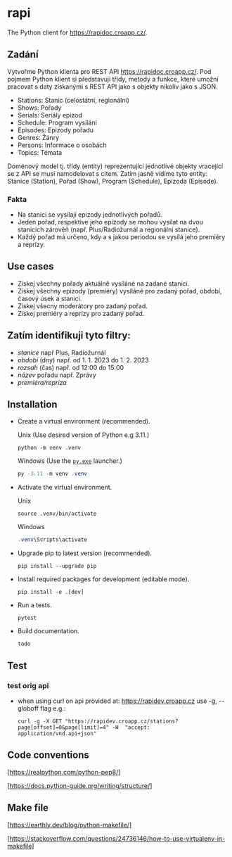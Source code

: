 # rapi

The Python client for <https://rapidoc.croapp.cz/>.

## Zadání

Vytvořme Python klienta pro REST API <https://rapidoc.croapp.cz/>.
Pod pojmem Python klient si představuji třídy, metody a funkce, které umožní pracovat s daty získanými s REST API
jako s objekty nikoliv jako s JSON. 

- Stations: Stanic (celostátní, regionální)
- Shows: Pořady
- Serials: Seriály epizod
- Schedule: Program vysílání
- Episodes: Epizody pořadu
- Genres: Žánry
- Persons: Informace o osobách
- Topics: Témata

Doménový model tj. třídy (entity) reprezentující jednotlivé objekty vracející se z API se musí namodelovat s citem.
Zatím jasně vídíme tyto entity: Stanice (Station), Pořad (Show), Program (Schedule), Epizoda (Episode).

### Fakta
- Na stanici se vysílají epizody jednotlivých pořadů.
- Jeden pořad, respektive jeho epizody se mohou vysílat na dvou stanicích zárověň (např. Plus/Radiožurnál a regionální stanice).
- Každý pořad má určeno, kdy a s jakou periodou se vysílá jeho premiéry a reprízy.

## Use cases

- Získej všechny pořady aktuálně vysíláné na zadané stanici.
- Získej všechny epizody (premiéry)  vysíláné pro zadaný pořad, období, časový úsek a stanici.
- Získej všecny moderátory pro zadaný pořad.
- Získej premiéry a reprízy pro zadaný pořad.

## Zatím identifikuji tyto filtry:

- *stanice* např Plus, Radiožurnál
- *období* (dny) např. od 1. 1. 2023 do 1. 2. 2023 
- *rozsah* (čas) např. od 12:00 do 15:00 
- *název* pořadu např. Zprávy
- *premiéra/repríza*

## Installation

- Create a virtual environment (recommended).
  
	Unix (Use desired version of Python e.g 3.11.)
  
	```shell
	python -m venv .venv
  ```
  Windows (Use the [`py.exe`](https://docs.python.org/3/using/windows.html) launcher.)
  
	```powershell
	py -3.11 -m venv .venv
  ```
 
- Activate the virtual environment.
  
	Unix
  
	```shell
	source .venv/bin/activate
  ````
  Windows
  
	```powershell
	.venv\Scripts\activate
  ```
 
- Upgrade pip to latest version (recommended).

	```shell
	pip install --upgrade pip
	```

- Install required packages for development (editable mode).
	
	```shell
	pip install -e .[dev]
	```
- Run a tests.
    
	```shell
	pytest
	```

- Build documentation.
	
	```shell
	todo
	```

## Test
### test orig api
- when using curl on api provided at: https://rapidev.croapp.cz use -g, --globoff flag e.g.:

	```shell
	curl -g -X GET "https://rapidev.croapp.cz/stations?page[offset]=0&page[limit]=4" -H  "accept: application/vnd.api+json"
	```

## Code conventions
[https://realpython.com/python-pep8/]

[https://docs.python-guide.org/writing/structure/]

## Make file
[https://earthly.dev/blog/python-makefile/]

[https://stackoverflow.com/questions/24736146/how-to-use-virtualenv-in-makefile]
